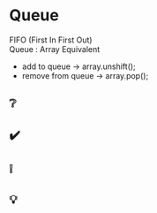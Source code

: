# Queue
FIFO (First In First Out)  
Queue : Array Equivalent  
- add to queue -> array.unshift();
- remove from queue -> array.pop();

## ❔

## ✔️

## ❕

## 💡
